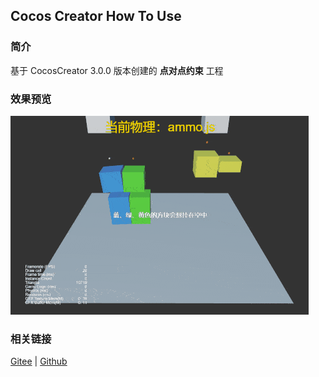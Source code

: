 ## Cocos Creator How To Use

### 简介

基于 CocosCreator 3.0.0 版本创建的 **点对点约束** 工程

### 效果预览
![image](../../gif/202203/2022030432.gif)

### 相关链接
[Gitee](https://gitee.com/mirrors_cocos-creator/example-3d/blob/master/physics-3d/assets/cases/scenes) | [Github](https://github.com/cocos-creator/example-3d/blob/master/physics-3d/assets/cases/scenes)